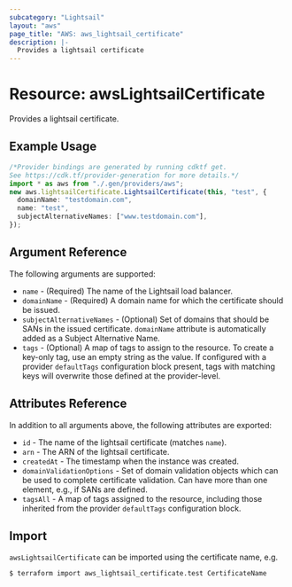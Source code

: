 ```yaml
---
subcategory: "Lightsail"
layout: "aws"
page_title: "AWS: aws_lightsail_certificate"
description: |-
  Provides a lightsail certificate
---
```


# Resource: awsLightsailCertificate

Provides a lightsail certificate.

## Example Usage

```typescript
/*Provider bindings are generated by running cdktf get.
See https://cdk.tf/provider-generation for more details.*/
import * as aws from "./.gen/providers/aws";
new aws.lightsailCertificate.LightsailCertificate(this, "test", {
  domainName: "testdomain.com",
  name: "test",
  subjectAlternativeNames: ["www.testdomain.com"],
});

```

## Argument Reference

The following arguments are supported:

* `name` - (Required) The name of the Lightsail load balancer.
* `domainName` - (Required) A domain name for which the certificate should be issued.
* `subjectAlternativeNames` - (Optional) Set of domains that should be SANs in the issued certificate. `domainName` attribute is automatically added as a Subject Alternative Name.
* `tags` - (Optional) A map of tags to assign to the resource. To create a key-only tag, use an empty string as the value. If configured with a provider `defaultTags` configuration block present, tags with matching keys will overwrite those defined at the provider-level.

## Attributes Reference

In addition to all arguments above, the following attributes are exported:

* `id` - The name of the lightsail certificate (matches `name`).
* `arn` - The ARN of the lightsail certificate.
* `createdAt` - The timestamp when the instance was created.
* `domainValidationOptions` - Set of domain validation objects which can be used to complete certificate validation. Can have more than one element, e.g., if SANs are defined.
* `tagsAll` - A map of tags assigned to the resource, including those inherited from the provider `defaultTags` configuration block.

## Import

`awsLightsailCertificate` can be imported using the certificate name, e.g.

```console
$ terraform import aws_lightsail_certificate.test CertificateName
```
